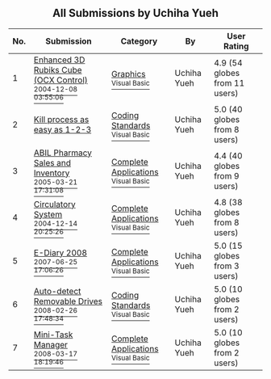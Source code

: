 ﻿<div align="center">

## All Submissions by Uchiha Yueh

</div>

No.  | Submission | Category | By   | User Rating
---- | ---------- | -------- | ---- | -----------
1 | [Enhanced 3D Rubiks Cube \(OCX Control\)<br /><sup>2004-12-08 03:55:06</sup>](https://github.com/Planet-Source-Code/uchiha-yueh-enhanced-3d-rubiks-cube-ocx-control__1-57805) | [Graphics<br /><sup>Visual Basic</sup>](../ByCategory/graphics__1-46.md) | Uchiha Yueh | 4.9 (54 globes from 11 users)
2 | [Kill process as easy as 1\-2\-3<br />](https://github.com/Planet-Source-Code/uchiha-yueh-kill-process-as-easy-as-1-2-3__1-70261) | [Coding Standards<br /><sup>Visual Basic</sup>](../ByCategory/coding-standards__1-43.md) | Uchiha Yueh | 5.0 (40 globes from 8 users)
3 | [ABIL Pharmacy Sales and Inventory<br /><sup>2005-03-21 17:31:08</sup>](https://github.com/Planet-Source-Code/uchiha-yueh-abil-pharmacy-sales-and-inventory__1-65825) | [Complete Applications<br /><sup>Visual Basic</sup>](../ByCategory/complete-applications__1-27.md) | Uchiha Yueh | 4.4 (40 globes from 9 users)
4 | [Circulatory System<br /><sup>2004-12-14 20:25:26</sup>](https://github.com/Planet-Source-Code/uchiha-yueh-circulatory-system__1-57750) | [Complete Applications<br /><sup>Visual Basic</sup>](../ByCategory/complete-applications__1-27.md) | Uchiha Yueh | 4.8 (38 globes from 8 users)
5 | [E\-Diary 2008<br /><sup>2007-06-25 17:06:26</sup>](https://github.com/Planet-Source-Code/uchiha-yueh-e-diary-2008__1-70294) | [Complete Applications<br /><sup>Visual Basic</sup>](../ByCategory/complete-applications__1-27.md) | Uchiha Yueh | 5.0 (15 globes from 3 users)
6 | [Auto\-detect Removable Drives<br /><sup>2008-02-26 17:48:34</sup>](https://github.com/Planet-Source-Code/uchiha-yueh-auto-detect-removable-drives__1-70159) | [Coding Standards<br /><sup>Visual Basic</sup>](../ByCategory/coding-standards__1-43.md) | Uchiha Yueh | 5.0 (10 globes from 2 users)
7 | [Mini\-Task Manager<br /><sup>2008-03-17 18:19:46</sup>](https://github.com/Planet-Source-Code/uchiha-yueh-mini-task-manager__1-70282) | [Complete Applications<br /><sup>Visual Basic</sup>](../ByCategory/complete-applications__1-27.md) | Uchiha Yueh | 5.0 (10 globes from 2 users)
